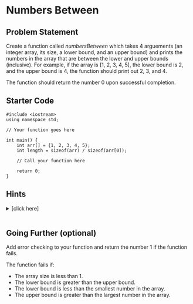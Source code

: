 # Numbers Between
## Problem Statement
Create a function called *numbersBetween* which takes 4 arguements (an integer array, its size, a lower bound, and an upper bound) and prints the numbers in the array that are between the lower and upper bounds (inclusive). For example, if the array is [1, 2, 3, 4, 5], the lower bound is 2, and the upper bound is 4, the function should print out 2, 3, and 4.

The function should return the number 0 upon successful completion.

## Starter Code
```{c++}
#include <iostream>
using namespace std;

// Your function goes here

int main() {
    int arr[] = {1, 2, 3, 4, 5};
    int length = sizeof(arr) / sizeof(arr[0]);

    // Call your function here

    return 0;
}
```

## Hints
<details>
<summary>[click here]</summary>

1. The function declaration for sumsToTen should look like this:
```{c++}
bool numbersBetween(int arr[], int length, int lowerBound, int upperBound) {
    // Your code goes here
}
```
</details>
<br>

## Going Further (optional)
Add error checking to your function and return the number 1 if the function fails.

The function fails if:
- The array size is less than 1.
- The lower bound is greater than the upper bound.
- The lower bound is less than the smallest number in the array.
- The upper bound is greater than the largest number in the array.
